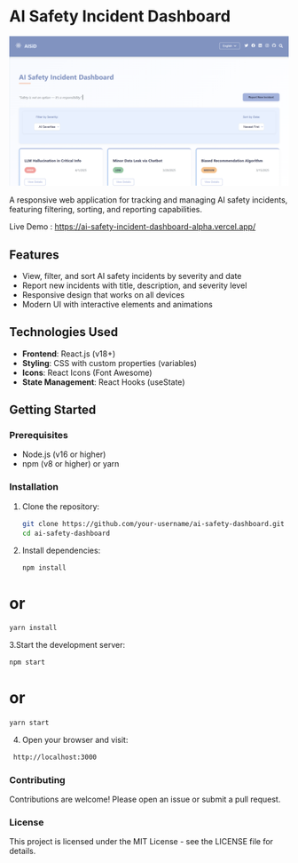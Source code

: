 # AI Safety Incident Dashboard

![Dashboard Screenshot](./Screenshot.png)

A responsive web application for tracking and managing AI safety incidents, featuring filtering, sorting, and reporting capabilities.

Live Demo : https://ai-safety-incident-dashboard-alpha.vercel.app/

## Features

- View, filter, and sort AI safety incidents by severity and date
- Report new incidents with title, description, and severity level
- Responsive design that works on all devices
- Modern UI with interactive elements and animations

## Technologies Used

- **Frontend**: React.js (v18+)
- **Styling**: CSS with custom properties (variables)
- **Icons**: React Icons (Font Awesome)
- **State Management**: React Hooks (useState)

## Getting Started

### Prerequisites

- Node.js (v16 or higher)
- npm (v8 or higher) or yarn

### Installation

1. Clone the repository:
   
   ```bash
   git clone https://github.com/your-username/ai-safety-dashboard.git
   cd ai-safety-dashboard
3. Install dependencies:

   ```bash
   npm install
   
# or

```bash
yarn install

```

3.Start the development server:

```bash
npm start
```
# or

```bash
yarn start
```
4. Open your browser and visit:
   
```bash
 http://localhost:3000
```
### Contributing

Contributions are welcome! Please open an issue or submit a pull request.

### License

This project is licensed under the MIT License - see the LICENSE file for details.

